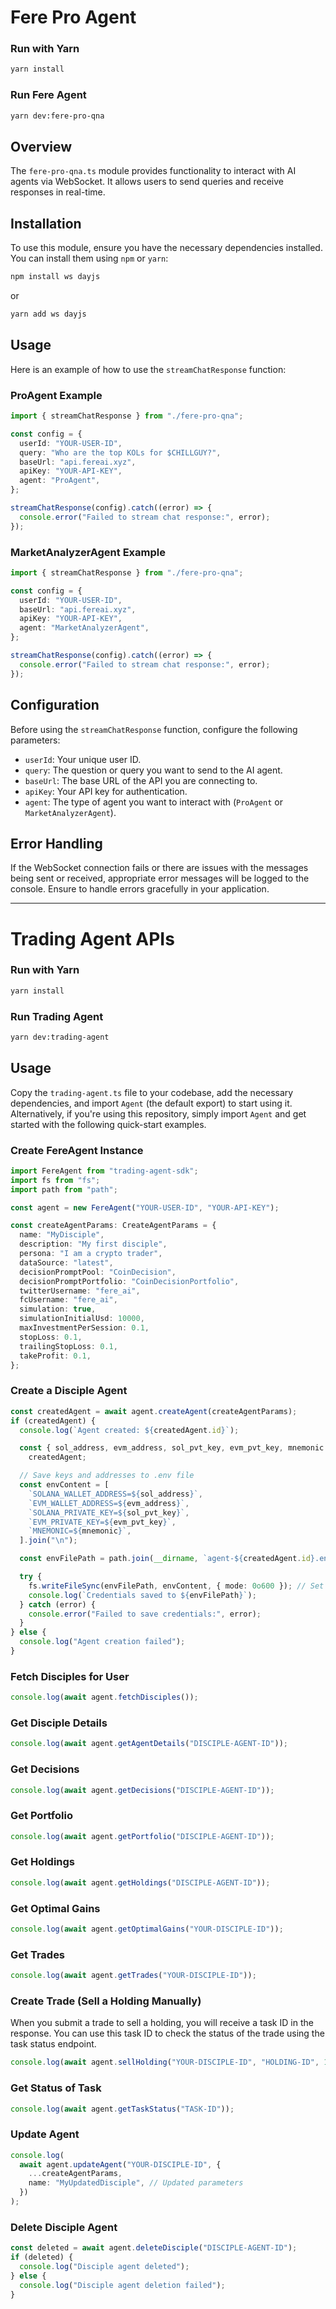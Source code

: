 # Fere Pro Agent

### Run with Yarn

```bash
yarn install
```

### Run Fere Agent

```bash
yarn dev:fere-pro-qna
```

## Overview

The `fere-pro-qna.ts` module provides functionality to interact with AI agents via WebSocket. It allows users to send queries and receive responses in real-time.

## Installation

To use this module, ensure you have the necessary dependencies installed. You can install them using `npm` or `yarn`:

```bash
npm install ws dayjs
```

or

```bash
yarn add ws dayjs
```

## Usage

Here is an example of how to use the `streamChatResponse` function:

### ProAgent Example

```typescript
import { streamChatResponse } from "./fere-pro-qna";

const config = {
  userId: "YOUR-USER-ID",
  query: "Who are the top KOLs for $CHILLGUY?",
  baseUrl: "api.fereai.xyz",
  apiKey: "YOUR-API-KEY",
  agent: "ProAgent",
};

streamChatResponse(config).catch((error) => {
  console.error("Failed to stream chat response:", error);
});
```

### MarketAnalyzerAgent Example

```typescript
import { streamChatResponse } from "./fere-pro-qna";

const config = {
  userId: "YOUR-USER-ID",
  baseUrl: "api.fereai.xyz",
  apiKey: "YOUR-API-KEY",
  agent: "MarketAnalyzerAgent",
};

streamChatResponse(config).catch((error) => {
  console.error("Failed to stream chat response:", error);
});
```

## Configuration

Before using the `streamChatResponse` function, configure the following parameters:

- `userId`: Your unique user ID.
- `query`: The question or query you want to send to the AI agent.
- `baseUrl`: The base URL of the API you are connecting to.
- `apiKey`: Your API key for authentication.
- `agent`: The type of agent you want to interact with (`ProAgent` or `MarketAnalyzerAgent`).

## Error Handling

If the WebSocket connection fails or there are issues with the messages being sent or received, appropriate error messages will be logged to the console. Ensure to handle errors gracefully in your application.

---

# Trading Agent APIs

### Run with Yarn

```bash
yarn install
```

### Run Trading Agent

```bash
yarn dev:trading-agent
```

## Usage

Copy the `trading-agent.ts` file to your codebase, add the necessary dependencies, and import `Agent` (the default export) to start using it. Alternatively, if you're using this repository, simply import `Agent` and get started with the following quick-start examples.

### Create FereAgent Instance

```typescript
import FereAgent from "trading-agent-sdk";
import fs from "fs";
import path from "path";

const agent = new FereAgent("YOUR-USER-ID", "YOUR-API-KEY");

const createAgentParams: CreateAgentParams = {
  name: "MyDisciple",
  description: "My first disciple",
  persona: "I am a crypto trader",
  dataSource: "latest",
  decisionPromptPool: "CoinDecision",
  decisionPromptPortfolio: "CoinDecisionPortfolio",
  twitterUsername: "fere_ai",
  fcUsername: "fere_ai",
  simulation: true,
  simulationInitialUsd: 10000,
  maxInvestmentPerSession: 0.1,
  stopLoss: 0.1,
  trailingStopLoss: 0.1,
  takeProfit: 0.1,
};
```

### Create a Disciple Agent

```typescript
const createdAgent = await agent.createAgent(createAgentParams);
if (createdAgent) {
  console.log(`Agent created: ${createdAgent.id}`);

  const { sol_address, evm_address, sol_pvt_key, evm_pvt_key, mnemonic } =
    createdAgent;

  // Save keys and addresses to .env file
  const envContent = [
    `SOLANA_WALLET_ADDRESS=${sol_address}`,
    `EVM_WALLET_ADDRESS=${evm_address}`,
    `SOLANA_PRIVATE_KEY=${sol_pvt_key}`,
    `EVM_PRIVATE_KEY=${evm_pvt_key}`,
    `MNEMONIC=${mnemonic}`,
  ].join("\n");

  const envFilePath = path.join(__dirname, `agent-${createdAgent.id}.env`);

  try {
    fs.writeFileSync(envFilePath, envContent, { mode: 0o600 }); // Set restrictive permissions
    console.log(`Credentials saved to ${envFilePath}`);
  } catch (error) {
    console.error("Failed to save credentials:", error);
  }
} else {
  console.log("Agent creation failed");
}
```

### Fetch Disciples for User

```typescript
console.log(await agent.fetchDisciples());
```

### Get Disciple Details

```typescript
console.log(await agent.getAgentDetails("DISCIPLE-AGENT-ID"));
```

### Get Decisions

```typescript
console.log(await agent.getDecisions("DISCIPLE-AGENT-ID"));
```

### Get Portfolio

```typescript
console.log(await agent.getPortfolio("DISCIPLE-AGENT-ID"));
```

### Get Holdings

```typescript
console.log(await agent.getHoldings("DISCIPLE-AGENT-ID"));
```

### Get Optimal Gains

```typescript
console.log(await agent.getOptimalGains("YOUR-DISCIPLE-ID"));
```

### Get Trades

```typescript
console.log(await agent.getTrades("YOUR-DISCIPLE-ID"));
```

### Create Trade (Sell a Holding Manually)
When you submit a trade to sell a holding, you will receive a task ID in the response. You can use this task ID to check the status of the trade using the task status endpoint.

```typescript
console.log(await agent.sellHolding("YOUR-DISCIPLE-ID", "HOLDING-ID", 10));
```

### Get Status of Task

```typescript
console.log(await agent.getTaskStatus("TASK-ID"));
```

### Update Agent

```typescript
console.log(
  await agent.updateAgent("YOUR-DISCIPLE-ID", {
    ...createAgentParams,
    name: "MyUpdatedDisciple", // Updated parameters
  })
);
```

### Delete Disciple Agent

```typescript
const deleted = await agent.deleteDisciple("DISCIPLE-AGENT-ID");
if (deleted) {
  console.log("Disciple agent deleted");
} else {
  console.log("Disciple agent deletion failed");
}
```
